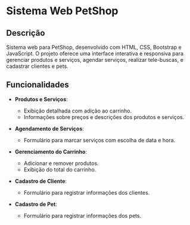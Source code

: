 # Sistema Web PetShop

## Descrição

Sistema web para PetShop, desenvolvido com HTML, CSS, Bootstrap e JavaScript. O projeto oferece uma interface interativa e responsiva para gerenciar produtos e serviços, agendar serviços, realizar tele-buscas, e cadastrar clientes e pets.

## Funcionalidades

- **Produtos e Serviços**:
  - Exibição detalhada com adição ao carrinho.
  - Informações sobre preços e descrições dos produtos e serviços.

- **Agendamento de Serviços**:
  - Formulário para marcar serviços com escolha de data e hora.

- **Gerenciamento do Carrinho**:
  - Adicionar e remover produtos.
  - Exibição do total do carrinho.

- **Cadastro de Cliente**:
  - Formulário para registrar informações dos clientes.

- **Cadastro de Pet**:
  - Formulário para registrar informações dos pets.
